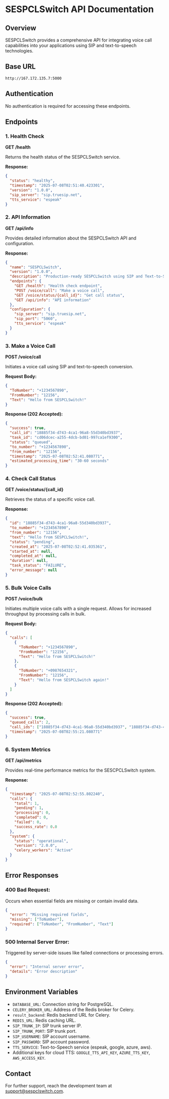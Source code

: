 # SESPCLSwitch API Documentation

## Overview
SESPCLSwitch provides a comprehensive API for integrating voice call capabilities into your applications using SIP and text-to-speech technologies.

## Base URL
```
http://167.172.135.7:5000
```

## Authentication
No authentication is required for accessing these endpoints.

## Endpoints

### 1. Health Check
**GET /health**  

Returns the health status of the SESPCLSwitch service.

**Response:**
```json
{
  "status": "healthy",
  "timestamp": "2025-07-08T02:51:40.423301",
  "version": "1.0.0",
  "sip_server": "sip.truesip.net",
  "tts_service": "espeak"
}
```

### 2. API Information
**GET /api/info**

Provides detailed information about the SESPCLSwitch API and configuration.

**Response:**
```json
{
  "name": "SESPCLSwitch",
  "version": "1.0.0",
  "description": "Production-ready SESPCLSwitch using SIP and Text-to-Speech",
  "endpoints": {
    "GET /health": "Health check endpoint",
    "POST /voice/call": "Make a voice call",
    "GET /voice/status/{call_id}": "Get call status",
    "GET /api/info": "API information"
  },
  "configuration": {
    "sip_server": "sip.truesip.net",
    "sip_port": "5060",
    "tts_service": "espeak"
  }
}
```

### 3. Make a Voice Call
**POST /voice/call**

Initiates a voice call using SIP and text-to-speech conversion.

**Request Body:**
```json
{
  "ToNumber": "+1234567890",
  "FromNumber": "12156",
  "Text": "Hello from SESPCLSwitch!"
}
```

**Response (202 Accepted):**
```json
{
  "success": true,
  "call_id": "18885f34-d743-4ca1-96a8-55d340bd3937",
  "task_id": "cd06dcec-a255-4dcb-bd01-997ca1ef9300",
  "status": "queued",
  "to_number": "+1234567890",
  "from_number": "12156",
  "timestamp": "2025-07-08T02:52:41.080771",
  "estimated_processing_time": "30-60 seconds"
}
```

### 4. Check Call Status
**GET /voice/status/{call_id}**

Retrieves the status of a specific voice call.

**Response:**
```json
{
  "id": "18885f34-d743-4ca1-96a8-55d340bd3937",
  "to_number": "+1234567890",
  "from_number": "12156",
  "text": "Hello from SESPCLSwitch!",
  "status": "pending",
  "created_at": "2025-07-08T02:52:41.035361",
  "started_at": null,
  "completed_at": null,
  "duration": null,
  "task_status": "FAILURE",
  "error_message": null
}
```

### 5. Bulk Voice Calls
**POST /voice/bulk**

Initiates multiple voice calls with a single request. Allows for increased throughput by processing calls in bulk.

**Request Body:**
```json
{
  "calls": [
    {
      "ToNumber": "+1234567890",
      "FromNumber": "12156",
      "Text": "Hello from SESPCLSwitch!"
    },
    {
      "ToNumber": "+0987654321",
      "FromNumber": "12156",
      "Text": "Hello from SESPCLSwitch again!"
    }
  ]
}
```

**Response (202 Accepted):**
```json
{
  "success": true,
  "queued_calls": 2,
  "call_ids": ["18885f34-d743-4ca1-96a8-55d340bd3937", "18885f34-d743-4ca1-96a8-55d340bd3938"],
  "timestamp": "2025-07-08T02:55:21.080771"
}
```

### 6. System Metrics
**GET /api/metrics**

Provides real-time performance metrics for the SESCPCLSwitch system.

**Response:**
```json
{
  "timestamp": "2025-07-08T02:52:55.802240",
  "calls": {
    "total": 1,
    "pending": 1,
    "processing": 0,
    "completed": 0,
    "failed": 0,
    "success_rate": 0.0
  },
  "system": {
    "status": "operational",
    "version": "2.0.0",
    "celery_workers": "Active"
  }
}
```

## Error Responses

### 400 Bad Request:
Occurs when essential fields are missing or contain invalid data.

```json
{
  "error": "Missing required fields",
  "missing": ["ToNumber"],
  "required": ["ToNumber", "FromNumber", "Text"]
}
```

### 500 Internal Server Error:
Triggered by server-side issues like failed connections or processing errors.

```json
{
  "error": "Internal server error",
  "details": "Error description"
}
```

## Environment Variables

- `DATABASE_URL`: Connection string for PostgreSQL.
- `CELERY_BROKER_URL`: Address of the Redis broker for Celery.
- `result_backend`: Redis backend URL for Celery.
- `REDIS_URL`: Redis caching URL.
- `SIP_TRUNK_IP`: SIP trunk server IP.
- `SIP_TRUNK_PORT`: SIP trunk port.
- `SIP_USERNAME`: SIP account username.
- `SIP_PASSWORD`: SIP account password.
- `TTS_SERVICE`: Text-to-Speech service (espeak, google, azure, aws).
- Additional keys for cloud TTS: `GOOGLE_TTS_API_KEY`, `AZURE_TTS_KEY`, `AWS_ACCESS_KEY`.

## Contact
For further support, reach the development team at support@sespclswitch.com.

